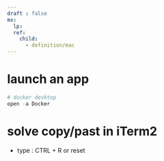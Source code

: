 ```yaml
---
draft : false
mx:
  lp:
  ref:
    child:
      - definition/mac
---
```


# launch an app
```powershell
# docker desktop
open -a Docker
```

# solve copy/past in iTerm2
- type : CTRL + R or reset
